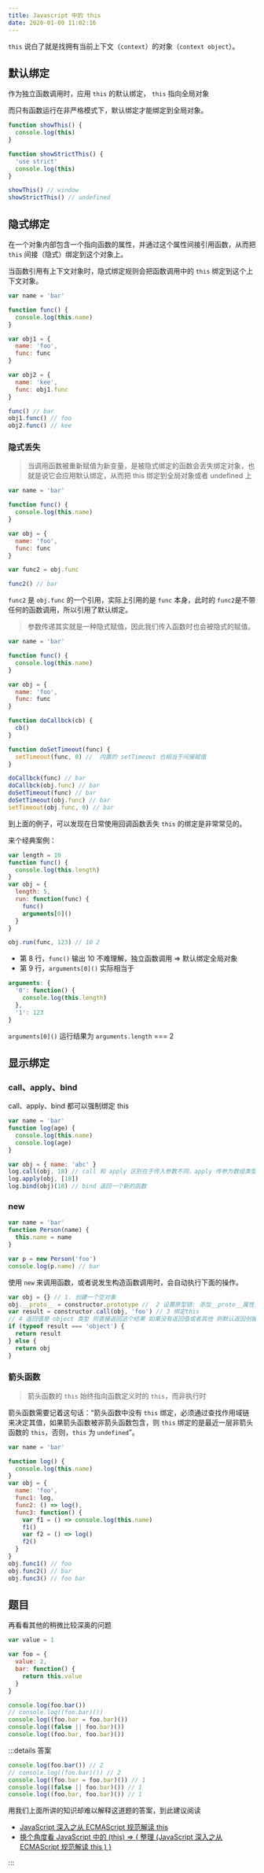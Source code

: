 ```yaml
---
title: Javascript 中的 this
date: 2020-01-09 11:02:16
---
```


`this` 说白了就是找拥有当前上下文（`context`）的对象（`context object`）。

## 默认绑定

作为独立函数调用时，应用 `this` 的默认绑定， `this` 指向全局对象

而只有函数运行在非严格模式下，默认绑定才能绑定到全局对象。

```js
function showThis() {
  console.log(this)
}

function showStrictThis() {
  'use strict'
  console.log(this)
}

showThis() // window
showStrictThis() // undefined
```

## 隐式绑定

在一个对象内部包含一个指向函数的属性，并通过这个属性间接引用函数，从而把 `this` 间接（隐式）绑定到这个对象上。

当函数引用有上下文对象时，隐式绑定规则会把函数调用中的 `this` 绑定到这个上下文对象。

```js
var name = 'bar'

function func() {
  console.log(this.name)
}

var obj1 = {
  name: 'foo',
  func: func
}

var obj2 = {
  name: 'kee',
  func: obj1.func
}

func() // bar
obj1.func() // foo
obj2.func() // kee
```

### 隐式丢失

> 当调用函数被重新赋值为新变量，是被隐式绑定的函数会丢失绑定对象，也就是说它会应用默认绑定，从而把 this 绑定到全局对象或者 undefined 上

```js
var name = 'bar'

function func() {
  console.log(this.name)
}

var obj = {
  name: 'foo',
  func: func
}

var func2 = obj.func

func2() // bar
```

`func2` 是 `obj.func` 的一个引用，实际上引用的是 `func` 本身，此时的 `func2`是不带任何的函数调用，所以引用了默认绑定。

> 参数传递其实就是一种隐式赋值，因此我们传入函数时也会被隐式的赋值。

```js
var name = 'bar'

function func() {
  console.log(this.name)
}

var obj = {
  name: 'foo',
  func: func
}

function doCallbck(cb) {
  cb()
}

function doSetTimeout(func) {
  setTimeout(func, 0) //  内置的 setTimeout 也相当于间接赋值
}

doCallbck(func) // bar
doCallbck(obj.func) // bar
doSetTimeout(func) // bar
doSetTimeout(obj.func) // bar
setTimeout(obj.func, 0) // bar
```

到上面的例子，可以发现在日常使用回调函数丢失 `this` 的绑定是非常常见的。

来个经典案例：

```js {8,9}
var length = 10
function func() {
  console.log(this.length)
}
var obj = {
  length: 5,
  run: function(func) {
    func()
    arguments[0]()
  }
}

obj.run(func, 123) // 10 2
```

- 第 8 行，`func()` 输出 10 不难理解，独立函数调用 => 默认绑定全局对象
- 第 9 行，`arguments[0]()` 实际相当于

```js
arguments: {
  '0': function() {
    console.log(this.length)
  },
  '1': 123
}
```

`arguments[0]()` 运行结果为 `arguments.length` === 2

## 显示绑定 <Badge text="call" /> <Badge text="apply" /> <Badge text="bind" /> <Badge text="new" /> <Badge text="箭头函数" type="warning"/>

### call、apply、bind

call、apply、bind 都可以强制绑定 this

```js
var name = 'bar'
function log(age) {
  console.log(this.name)
  console.log(age)
}

var obj = { name: 'abc' }
log.call(obj, 18) // call 和 apply 区别在于传入参数不同，apply 传参为数组类型
log.apply(obj, [18])
log.bind(obj)(18) // bind 返回一个新的函数
```

### new

```js
var name = 'bar'
function Person(name) {
  this.name = name
}

var p = new Person('foo')
console.log(p.name) // bar
```

使用 `new` 来调用函数，或者说发生构造函数调用时，会自动执行下面的操作。

```js
var obj = {} // 1. 创建一个空对象
obj.__proto__ = constructor.prototype //  2 设置原型链: 添加__proto__属性，并指向构造函数的prototype 属性
var result = constructor.call(obj, 'foo') // 3 绑定this
// 4 返回值是 object 类型 则直接返回这个结果 如果没有返回值或者其他 则默认返回创建的对象
if (typeof result === 'object') {
  return result
} else {
  return obj
}
```

### 箭头函数

> 箭头函数的 `this` 始终指向函数定义时的 `this`，而非执行时

箭头函数需要记着这句话：“箭头函数中没有 `this` 绑定，必须通过查找作用域链来决定其值，如果箭头函数被非箭头函数包含，则 `this` 绑定的是最近一层非箭头函数的 `this`，否则，`this` 为 `undefined`”。

```js
var name = 'bar'

function log() {
  console.log(this.name)
}
var obj = {
  name: 'foo',
  func1: log,
  func2: () => log(),
  func3: function() {
    var f1 = () => console.log(this.name)
    f1()
    var f2 = () => log()
    f2()
  }
}
obj.func1() // foo
obj.func2() // bar
obj.func3() // foo bar
```

## 题目

再看看其他的稍微比较深奥的问题

```js
var value = 1

var foo = {
  value: 2,
  bar: function() {
    return this.value
  }
}

console.log(foo.bar())
// console.log((foo.bar)())
console.log((foo.bar = foo.bar)())
console.log((false || foo.bar)())
console.log((foo.bar, foo.bar)())
```

:::details 答案

```js
console.log(foo.bar()) // 2
// console.log((foo.bar)()) // 2
console.log((foo.bar = foo.bar)()) // 1
console.log((false || foo.bar)()) // 1
console.log((foo.bar, foo.bar)()) // 1
```

用我们上面所讲的知识却难以解释这道题的答案，到此建议阅读

- [JavaScript 深入之从 ECMAScript 规范解读 this](https://github.com/mqyqingfeng/Blog/issues/7)
- [换个角度看 JavaScript 中的 (this) => { 整理 (JavaScript 深入之从 ECMAScript 规范解读 this ) }](https://juejin.im/post/5c1c5bfcf265da614c4cc40e)

:::
